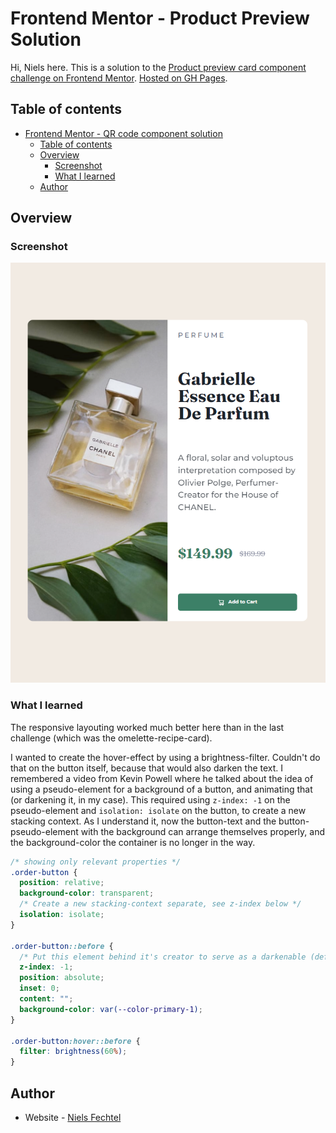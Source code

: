 # Frontend Mentor - Product Preview Solution

Hi, Niels here.
This is a solution to the [Product preview card component challenge on Frontend Mentor](https://www.frontendmentor.io/challenges/product-preview-card-component-GO7UmttRfa). [Hosted on GH Pages](https://nielsfechtel.github.io/frontendmentor_2_product_review/).

## Table of contents

- [Frontend Mentor - QR code component solution](#frontend-mentor---qr-code-component-solution)
  - [Table of contents](#table-of-contents)
  - [Overview](#overview)
    - [Screenshot](#screenshot)
    - [What I learned](#what-i-learned)
  - [Author](#author)

## Overview

### Screenshot

![](./Screenshot.png)

### What I learned
The responsive layouting worked much better here than in the last challenge (which was the omelette-recipe-card).

I wanted to create the hover-effect by using a brightness-filter. Couldn't do that on the button itself, because that would also darken the text. I remembered a video from Kevin Powell where he talked about the idea of using a pseudo-element for a background of a button, and animating that (or darkening it, in my case).
This required using `z-index: -1` on the pseudo-element and `isolation: isolate` on the button, to create a new stacking context. As I understand it, now the button-text and the button-pseudo-element with the background can arrange themselves properly, and the background-color the container is no longer in the way.
```css
/* showing only relevant properties */
.order-button {
  position: relative;
  background-color: transparent;
  /* Create a new stacking-context separate, see z-index below */
  isolation: isolate;
}

.order-button::before {
  /* Put this element behind it's creator to serve as a darkenable (definitely a word) background */
  z-index: -1;
  position: absolute;
  inset: 0;
  content: "";
  background-color: var(--color-primary-1);
}

.order-button:hover::before {
  filter: brightness(60%);
}
```

## Author

- Website - [Niels Fechtel](https://niels-fechtel.com)
